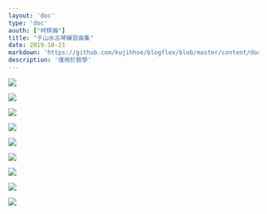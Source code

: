 ```yaml
---
layout: 'doc'
type: 'doc'
auuth: ["柯棋瀚"]
title: "于山水古琴練習曲集"
date: 2019-10-21
markdown: 'https://github.com/kujihhoe/blogflex/blob/master/content/doc/03-于山水古琴練習曲集.md'
description: '僅用於敎學'
---
```


![](https://pic.superbed.cn/item/5dad81fc8b58bc7bf75d177d.jpg)

![](https://pic.superbed.cn/item/5dad81fc8b58bc7bf75d1782.jpg)

![](https://pic.superbed.cn/item/5dad81fc8b58bc7bf75d1786.jpg)

![](https://pic.superbed.cn/item/5dad81fc8b58bc7bf75d178e.jpg)

![](https://pic.superbed.cn/item/5dad81fc8b58bc7bf75d1796.jpg)

![](https://pic.superbed.cn/item/5dad81fc8b58bc7bf75d1799.jpg)

![](https://pic.superbed.cn/item/5dad81fc8b58bc7bf75d179f.jpg)

![](https://pic.superbed.cn/item/5dad81fc8b58bc7bf75d17a2.jpg)

![](https://pic.superbed.cn/item/5dad81fc8b58bc7bf75d17a4.jpg)

